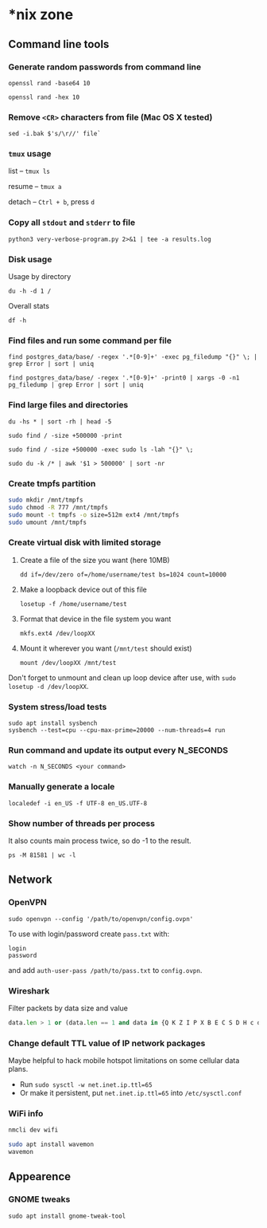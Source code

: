 # *nix zone


## Command line tools
### Generate random passwords from command line

```shell
openssl rand -base64 10
```

```shell
openssl rand -hex 10
```

### Remove `<CR>` characters from file (Mac OS X tested)

```shell
sed -i.bak $'s/\r//' file`
```


### `tmux` usage

list – `tmux ls`

resume – `tmux a`

detach – `Ctrl + b`, press `d`


### Copy all `stdout` and `stderr` to file

```shell
python3 very-verbose-program.py 2>&1 | tee -a results.log
```

### Disk usage
Usage by directory
```shell
du -h -d 1 /
```

Overall stats
```shell
df -h
```

### Find files and run some command per file

```shell
find postgres_data/base/ -regex '.*[0-9]+' -exec pg_filedump "{}" \; | grep Error | sort | uniq
```

```shell
find postgres_data/base/ -regex '.*[0-9]+' -print0 | xargs -0 -n1 pg_filedump | grep Error | sort | uniq
```

### Find large files and directories

```shell
du -hs * | sort -rh | head -5
```

```shell
sudo find / -size +500000 -print
```

```shell
sudo find / -size +500000 -exec sudo ls -lah "{}" \;
```

```shell
sudo du -k /* | awk '$1 > 500000' | sort -nr
```


### Create tmpfs partition

```sh
sudo mkdir /mnt/tmpfs
sudo chmod -R 777 /mnt/tmpfs
sudo mount -t tmpfs -o size=512m ext4 /mnt/tmpfs
sudo umount /mnt/tmpfs
```

### Create virtual disk with limited storage

 1. Create a file of the size you want (here 10MB)

    `dd if=/dev/zero of=/home/username/test bs=1024 count=10000`

 2. Make a loopback device out of this file

    `losetup -f /home/username/test`

 3. Format that device in the file system you want

    `mkfs.ext4 /dev/loopXX`

 4. Mount it wherever you want (`/mnt/test` should exist)

    `mount /dev/loopXX /mnt/test`

Don't forget to unmount and clean up loop device after use, with `sudo losetup -d /dev/loopXX`.

### System stress/load tests
```shell
sudo apt install sysbench
sysbench --test=cpu --cpu-max-prime=20000 --num-threads=4 run
```

### Run command and update its output every N_SECONDS
```shell
watch -n N_SECONDS <your command>
```

### Manually generate a locale
```shell
localedef -i en_US -f UTF-8 en_US.UTF-8
```

### Show number of threads per process

It also counts main process twice, so do -1 to the result.
```shell
ps -M 81581 | wc -l
```


## Network
### OpenVPN

```shell
sudo openvpn --config '/path/to/openvpn/config.ovpn'
```
To use with login/password create `pass.txt` with:
```text
login
password
```
and add `auth-user-pass /path/to/pass.txt` to `config.ovpn`.

### Wireshark
Filter packets by data size and value 
```python
data.len > 1 or (data.len == 1 and data in {Q K Z I P X B E C S D H c d f F n 2})
```

### Change default TTL value of IP network packages

Maybe helpful to hack mobile hotspot limitations on some cellular data plans.

 * Run `sudo sysctl -w net.inet.ip.ttl=65`
 * Or make it persistent, put `net.inet.ip.ttl=65` into `/etc/sysctl.conf`

### WiFi info

```sh
nmcli dev wifi
```

```sh
sudo apt install wavemon
wavemon
```

## Appearence
### GNOME tweaks

```shell
sudo apt install gnome-tweak-tool
```
